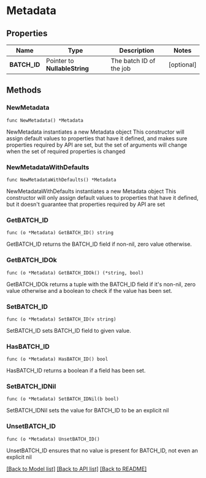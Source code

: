 # Metadata

## Properties

Name | Type | Description | Notes
------------ | ------------- | ------------- | -------------
**BATCH_ID** | Pointer to **NullableString** | The batch ID of the job | [optional] 

## Methods

### NewMetadata

`func NewMetadata() *Metadata`

NewMetadata instantiates a new Metadata object
This constructor will assign default values to properties that have it defined,
and makes sure properties required by API are set, but the set of arguments
will change when the set of required properties is changed

### NewMetadataWithDefaults

`func NewMetadataWithDefaults() *Metadata`

NewMetadataWithDefaults instantiates a new Metadata object
This constructor will only assign default values to properties that have it defined,
but it doesn't guarantee that properties required by API are set

### GetBATCH_ID

`func (o *Metadata) GetBATCH_ID() string`

GetBATCH_ID returns the BATCH_ID field if non-nil, zero value otherwise.

### GetBATCH_IDOk

`func (o *Metadata) GetBATCH_IDOk() (*string, bool)`

GetBATCH_IDOk returns a tuple with the BATCH_ID field if it's non-nil, zero value otherwise
and a boolean to check if the value has been set.

### SetBATCH_ID

`func (o *Metadata) SetBATCH_ID(v string)`

SetBATCH_ID sets BATCH_ID field to given value.

### HasBATCH_ID

`func (o *Metadata) HasBATCH_ID() bool`

HasBATCH_ID returns a boolean if a field has been set.

### SetBATCH_IDNil

`func (o *Metadata) SetBATCH_IDNil(b bool)`

 SetBATCH_IDNil sets the value for BATCH_ID to be an explicit nil

### UnsetBATCH_ID
`func (o *Metadata) UnsetBATCH_ID()`

UnsetBATCH_ID ensures that no value is present for BATCH_ID, not even an explicit nil

[[Back to Model list]](../README.md#documentation-for-models) [[Back to API list]](../README.md#documentation-for-api-endpoints) [[Back to README]](../README.md)


